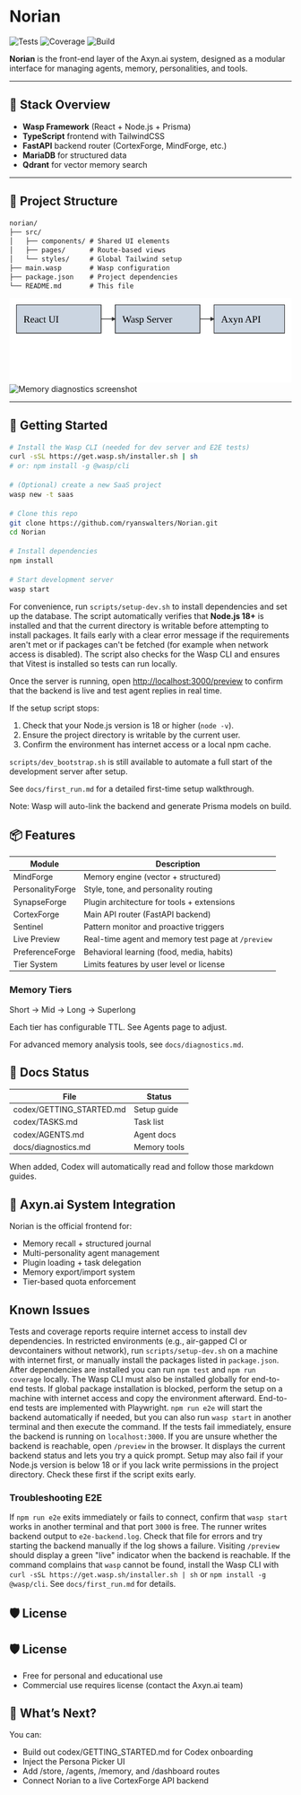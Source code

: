 # Norian

![Tests](https://img.shields.io/badge/tests-unknown-lightgrey)
![Coverage](https://img.shields.io/badge/coverage-unknown-lightgrey)
![Build](https://img.shields.io/badge/build-passing-brightgreen)

**Norian** is the front-end layer of the Axyn.ai system, designed as a modular interface for managing agents, memory, personalities, and tools.

---

## 🔧 Stack Overview

- **Wasp Framework** (React + Node.js + Prisma)
- **TypeScript** frontend with TailwindCSS
- **FastAPI** backend router (CortexForge, MindForge, etc.)
- **MariaDB** for structured data
- **Qdrant** for vector memory search

---

## 📁 Project Structure

```
norian/
├── src/
│   ├── components/ # Shared UI elements
│   ├── pages/      # Route-based views
│   └── styles/     # Global Tailwind setup
├── main.wasp       # Wasp configuration
├── package.json    # Project dependencies
└── README.md       # This file
```

![Architecture diagram](docs/architecture.svg)
![Memory diagnostics screenshot](docs/diagnostics.png)

---

## 🚀 Getting Started

```bash
# Install the Wasp CLI (needed for dev server and E2E tests)
curl -sSL https://get.wasp.sh/installer.sh | sh
# or: npm install -g @wasp/cli

# (Optional) create a new SaaS project
wasp new -t saas

# Clone this repo
git clone https://github.com/ryanswalters/Norian.git
cd Norian

# Install dependencies
npm install

# Start development server
wasp start
```

For convenience, run `scripts/setup-dev.sh` to install dependencies and set up the database. The script automatically verifies that **Node.js 18+** is installed and that the current directory is writable before attempting to install packages. It fails early with a clear error message if the requirements aren't met or if packages can't be fetched (for example when network access is disabled).
The script also checks for the Wasp CLI and ensures that Vitest is installed so tests can run locally.

Once the server is running, open [http://localhost:3000/preview](http://localhost:3000/preview) to confirm that the backend is live and test agent replies in real time.

If the setup script stops:
1. Check that your Node.js version is 18 or higher (`node -v`).
2. Ensure the project directory is writable by the current user.
3. Confirm the environment has internet access or a local npm cache.

`scripts/dev_bootstrap.sh` is still available to automate a full start of the development server after setup.

See `docs/first_run.md` for a detailed first-time setup walkthrough.

Note: Wasp will auto-link the backend and generate Prisma models on build.

## 📦 Features

| Module           | Description                                        |
| ---------------- | -------------------------------------------------- |
| MindForge        | Memory engine (vector + structured)                |
| PersonalityForge | Style, tone, and personality routing               |
| SynapseForge     | Plugin architecture for tools + extensions         |
| CortexForge      | Main API router (FastAPI backend)                  |
| Sentinel         | Pattern monitor and proactive triggers             |
| Live Preview     | Real-time agent and memory test page at `/preview` |
| PreferenceForge  | Behavioral learning (food, media, habits)          |
| Tier System      | Limits features by user level or license           |

### Memory Tiers

Short → Mid → Long → Superlong

Each tier has configurable TTL. See Agents page to adjust.

For advanced memory analysis tools, see `docs/diagnostics.md`.

## 📄 Docs Status

| File                    | Status      |
| ----------------------- | ----------- |
| codex/GETTING_STARTED.md | Setup guide |
| codex/TASKS.md           | Task list |
| codex/AGENTS.md          | Agent docs |
| docs/diagnostics.md      | Memory tools |

When added, Codex will automatically read and follow those markdown guides.

## 🧠 Axyn.ai System Integration

Norian is the official frontend for:

- Memory recall + structured journal
- Multi-personality agent management
- Plugin loading + task delegation
- Memory export/import system
- Tier-based quota enforcement

## Known Issues

Tests and coverage reports require internet access to install dev dependencies.
In restricted environments (e.g., air-gapped CI or devcontainers without
network), run `scripts/setup-dev.sh` on a machine with internet first, or
manually install the packages listed in `package.json`. After dependencies are
installed you can run `npm test` and `npm run coverage` locally.
The Wasp CLI must also be installed globally for end-to-end tests. If global
package installation is blocked, perform the setup on a machine with internet
access and copy the environment afterward.
End-to-end tests are implemented with Playwright. `npm run e2e` will start the
backend automatically if needed, but you can also run `wasp start` in another
terminal and then execute the command. If the tests fail immediately, ensure the
backend is running on `localhost:3000`.
If you are unsure whether the backend is reachable, open `/preview` in the
browser. It displays the current backend status and lets you try a quick
prompt.
Setup may also fail if your Node.js version is below 18 or if you lack write
permissions in the project directory. Check these first if the script exits
early.

### Troubleshooting E2E

If `npm run e2e` exits immediately or fails to connect, confirm that `wasp start`
works in another terminal and that port `3000` is free. The runner writes backend
output to `e2e-backend.log`. Check that file for errors and try starting the
backend manually if the log shows a failure. Visiting `/preview` should display a
green "live" indicator when the backend is reachable.
If the command complains that `wasp` cannot be found, install the Wasp CLI with
`curl -sSL https://get.wasp.sh/installer.sh | sh` or `npm install -g @wasp/cli`.
See `docs/first_run.md` for details.

## 🛡 License

## 🛡 License

- Free for personal and educational use
- Commercial use requires license (contact the Axyn.ai team)

## 🧠 What’s Next?

You can:

- Build out codex/GETTING_STARTED.md for Codex onboarding
- Inject the Persona Picker UI
- Add /store, /agents, /memory, and /dashboard routes
- Connect Norian to a live CortexForge API backend

